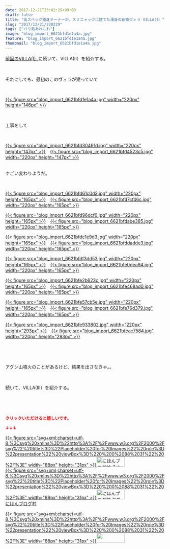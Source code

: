 ```yaml
---
date: 2017-12-21T23:02:29+09:00
draft: false
title: "高スペック独身オーナーが、スミニャックに建てた渾身の新築ヴィラ VILLA(Ⅱ）"
slug: "2017/12/21/230229"
tags: ["バリ島あれこれ"]
image: "blog_import_6621bfd1e1a4a.jpg"
feature: "blog_import_6621bfd1e1a4a.jpg"
thumbnail: "blog_import_6621bfd1e1a4a.jpg"
---
```

<p><a href="https://ameblo.jp/baliclub/entry-12338154600.html" target="_blank">前回のVILLA(Ⅰ）</a>に続いて、VILLA(Ⅱ）を紹介する。</p><p> </p><p>それにしても、最初のこのヴィラが建っていて</p><p> </p><p><a href="blog_import_6621bfd1e1a4a.jpg">{{< figure src="blog_import_6621bfd1e1a4a.jpg" width="220px" height="146px" >}}</a></p><p> </p><p>工事をして</p><p> </p><p><a href="blog_import_6621bfd30461d.jpg">{{< figure src="blog_import_6621bfd30461d.jpg" width="220px" height="147px" >}}</a>　<a href="blog_import_6621bfd4523c5.jpg">{{< figure src="blog_import_6621bfd4523c5.jpg" width="220px" height="147px" >}}</a></p><p><br/>すごい変わりようだ。</p><p> </p><p><a href="blog_import_6621bfd61c0d3.jpg">{{< figure src="blog_import_6621bfd61c0d3.jpg" width="220px" height="165px" >}}</a>　<a href="blog_import_6621bfd7cf46c.jpg">{{< figure src="blog_import_6621bfd7cf46c.jpg" width="220px" height="165px" >}}</a></p><p><a href="blog_import_6621bfd96dcf0.jpg">{{< figure src="blog_import_6621bfd96dcf0.jpg" width="220px" height="165px" >}}</a>　<a href="blog_import_6621bfdabe385.jpg">{{< figure src="blog_import_6621bfdabe385.jpg" width="220px" height="165px" >}}</a></p><p><a href="blog_import_6621bfdc1e9d3.jpg">{{< figure src="blog_import_6621bfdc1e9d3.jpg" width="220px" height="165px" >}}</a>　<a href="blog_import_6621bfddadde3.jpg">{{< figure src="blog_import_6621bfddadde3.jpg" width="220px" height="165px" >}}</a></p><p><a href="blog_import_6621bfdf3dd53.jpg">{{< figure src="blog_import_6621bfdf3dd53.jpg" width="220px" height="165px" >}}</a>　<a href="blog_import_6621bfe0dea94.jpg">{{< figure src="blog_import_6621bfe0dea94.jpg" width="220px" height="165px" >}}</a></p><p><a href="blog_import_6621bfe2b623c.jpg">{{< figure src="blog_import_6621bfe2b623c.jpg" width="220px" height="165px" >}}</a>　<a href="blog_import_6621bfe468ad0.jpg">{{< figure src="blog_import_6621bfe468ad0.jpg" width="220px" height="165px" >}}</a></p><p><a href="blog_import_6621bfe57cb5e.jpg">{{< figure src="blog_import_6621bfe57cb5e.jpg" width="220px" height="165px" >}}</a>　<a href="blog_import_6621bfe76d379.jpg">{{< figure src="blog_import_6621bfe76d379.jpg" width="220px" height="165px" >}}</a>　</p><p><a href="blog_import_6621bfe933802.jpg">{{< figure src="blog_import_6621bfe933802.jpg" width="220px" height="293px" >}}</a>　<a href="blog_import_6621bfeac7584.jpg">{{< figure src="blog_import_6621bfeac7584.jpg" width="220px" height="293px" >}}</a></p><p> </p><p> </p><p>アグン山噴火のことがあるけど、結果を出さなきゃ。。</p><p> </p><p>続いて、VILLA(Ⅲ）を紹介する。</p><p> </p><p> </p><p><font color="#ff0000" size="2"><strong>クリックいただけると嬉しいです。</strong></font></p><p><font color="#ff0000" size="2"><strong>↓↓↓</strong></font></p><p><a href="ranking.html?p_cid=01260127" id="&amp;blogmura_banner" target="_blank">{{< figure src="svg+xml;charset=utf-8,%3Csvg%20xmlns%3D%22http%3A%2F%2Fwww.w3.org%2F2000%2Fsvg%22%20title%3D%22Placeholder%20for%20Images%22%20role%3D%22presentation%22%20viewBox%3D%220%200%2088%2031%22%20%2F%3E" width="88px" height="31px" >}}<noscript><img alt="にほんブログ村 その他生活ブログ 不動産投資へ" border="0" height="31" src="https://img-proxy.blog-video.jp/images?url=http%3A%2F%2Flife.blogmura.com%2Fhudousantoushi%2Fimg%2Fhudousantoushi88_31.gif" width="88"></noscript></a><br/><a href="ranking.html?p_cid=01260127" target="_blank">{{< figure src="svg+xml;charset=utf-8,%3Csvg%20xmlns%3D%22http%3A%2F%2Fwww.w3.org%2F2000%2Fsvg%22%20title%3D%22Placeholder%20for%20Images%22%20role%3D%22presentation%22%20viewBox%3D%220%200%2088%2031%22%20%2F%3E" width="88px" height="31px" >}}<noscript><img alt="にほんブログ村 海外生活ブログ バリ島情報へ" border="0" height="31" src="https://img-proxy.blog-video.jp/images?url=http%3A%2F%2Foverseas.blogmura.com%2Fbali%2Fimg%2Fbali88_31.gif" width="88"></noscript></a><br/><a href="ranking.html?p_cid=01260127" target="_blank">にほんブログ村</a></p><p><a href="link.php?1804582" title="人気ブログランキングへ">{{< figure src="svg+xml;charset=utf-8,%3Csvg%20xmlns%3D%22http%3A%2F%2Fwww.w3.org%2F2000%2Fsvg%22%20title%3D%22Placeholder%20for%20Images%22%20role%3D%22presentation%22%20viewBox%3D%220%200%2088%2031%22%20%2F%3E" width="88px" height="31px" >}}<noscript><img border="0" height="31" src="https://blog.with2.net/img/banner/banner_22.gif" width="88"></noscript></a></p>

